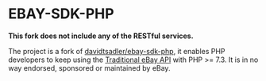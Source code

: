 # EBAY-SDK-PHP

**This fork does not include any of the RESTful services.**

The project is a fork of [davidtsadler/ebay-sdk-php](https://github.com/davidtsadler/ebay-sdk-php), it enables PHP developers to keep using the [Traditional eBay API](https://go.developer.ebay.com/api-documentation) with PHP >= 7.3. It is in no way endorsed, sponsored or maintained by eBay.
